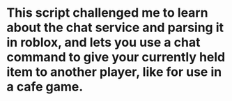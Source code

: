 # This script challenged me to learn about the chat service and parsing it in roblox, and lets you use a chat command to give your currently held item to another player, like for use in a cafe game.
